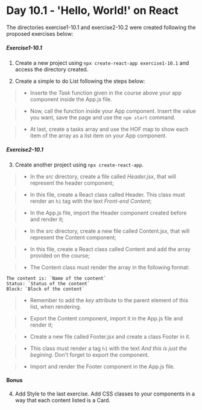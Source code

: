 # Day 10.1 - 'Hello, World!' on React

The directories exercise1-10.1 and exercise2-10.2 were created following the proposed exercises below:

##### Exercise1-10.1

1. Create a new project using `npx create-react-app exercise1-10.1` and access the directory created.

2. Create a simple to do List following the steps below:

>* Inserte the _Task_ function given in the course above your app component inside the App.js file.

>* Now, call the function inside your App component. Insert the value you want, save the page and use the `npm start` command.

>* At last, create a tasks array and use the HOF map to show each item of the array as a list item on your App component.


##### Exercise2-10.1

3. Create another project using `npx create-react-app`.

>* In the _src_ directory, create a file called _Header.jsx_, that will represent the header component;

>* In this file, create a React class called Header. This class must render an `h1` tag with the text _Front-end Content_;

>* In the App.js file, import the Header component created before and render it;

>* In the _src_ directory, create a new file called Content.jsx, that will represent the Content component;

>* In this file, create a React class called Content and add the array provided on the course;

>* The Content class must render the array in the following format:
```
The content is: `Name of the content`
Status: `Status of the content`
Block: `Block of the content`
```
>* Remember to add the _key_ attribute to the parent element of this list, when rendering.

>* Export the Content component, import it in the App.js file and render it;

>* Create a new file called Footer.jsx and create a class Footer in it.

>* This class must render a tag `h1` with the text _And this is just the begining_. Don't forget to export the component.

>* Import and render the Footer component in the App.js file.

#### Bonus

4. Add Style to the last exercise. Add CSS classes to your components in a way that each content listed is a Card.
